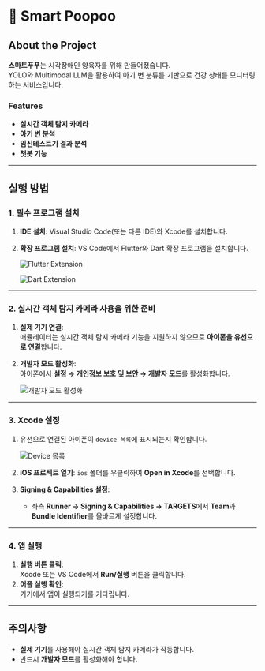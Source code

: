 # 💩 Smart Poopoo

## About the Project
**스마트푸푸**는 시각장애인 양육자를 위해 만들어졌습니다.  
YOLO와 Multimodal LLM을 활용하여 아기 변 분류를 기반으로 건강 상태를 모니터링하는 서비스입니다.

### Features
- **실시간 객체 탐지 카메라**
- **아기 변 분석**
- **임신테스트기 결과 분석**
- **챗봇 기능**

---

## 실행 방법
### 1. 필수 프로그램 설치
1. **IDE 설치**: Visual Studio Code(또는 다른 IDE)와 Xcode를 설치합니다.  
2. **확장 프로그램 설치**: VS Code에서 Flutter와 Dart 확장 프로그램을 설치합니다.

   ![Flutter Extension](https://github.com/user-attachments/assets/12d70ccd-4da4-493d-a7d4-813bff27c005)

   ![Dart Extension](https://github.com/user-attachments/assets/d43154cd-e8a2-43d8-9f1a-650844a0e3a3)

---

### 2. 실시간 객체 탐지 카메라 사용을 위한 준비
1. **실제 기기 연결**:  
   애뮬레이터는 실시간 객체 탐지 카메라 기능을 지원하지 않으므로 **아이폰을 유선으로 연결**합니다.  
2. **개발자 모드 활성화**:  
   아이폰에서 **설정 → 개인정보 보호 및 보안 → 개발자 모드**를 활성화합니다.  

   ![개발자 모드 활성화](https://github.com/user-attachments/assets/4b18d801-38f3-4e97-8e56-3ae0351f7bec)

---

### 3. Xcode 설정
1. 유선으로 연결된 아이폰이 `device 목록`에 표시되는지 확인합니다.  

   ![Device 목록](https://github.com/user-attachments/assets/5550da83-8498-4118-92a5-16c83c124379)

2. **iOS 프로젝트 열기**: `ios` 폴더를 우클릭하여 **Open in Xcode**를 선택합니다.  
3. **Signing & Capabilities 설정**:
   - 좌측 **Runner → Signing & Capabilities → TARGETS**에서 **Team**과 **Bundle Identifier**를 올바르게 설정합니다.

---

### 4. 앱 실행
1. **실행 버튼 클릭**:  
   Xcode 또는 VS Code에서 **Run/실행** 버튼을 클릭합니다.  
2. **어플 실행 확인**:  
   기기에서 앱이 실행되기를 기다립니다.

---

## 주의사항
- **실제 기기**를 사용해야 실시간 객체 탐지 카메라가 작동합니다.
- 반드시 **개발자 모드**를 활성화해야 합니다.
